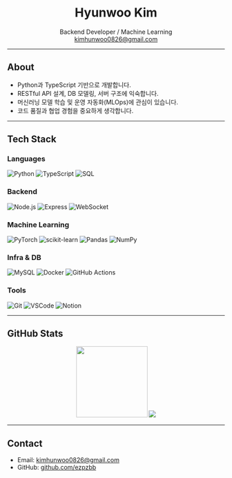 <h1 align="center">Hyunwoo Kim</h1>

<p align="center">
  Backend Developer / Machine Learning<br/>
  <a href="mailto:kimhunwoo0826@gmail.com">kimhunwoo0826@gmail.com</a>
</p>

---

## About

- Python과 TypeScript 기반으로 개발합니다.
- RESTful API 설계, DB 모델링, 서버 구조에 익숙합니다.
- 머신러닝 모델 학습 및 운영 자동화(MLOps)에 관심이 있습니다.
- 코드 품질과 협업 경험을 중요하게 생각합니다.

---

## Tech Stack

### Languages  
![Python](https://img.shields.io/badge/Python-3776AB?style=flat&logo=python&logoColor=white)
![TypeScript](https://img.shields.io/badge/TypeScript-3178C6?style=flat&logo=typescript&logoColor=white)
![SQL](https://img.shields.io/badge/SQL-336791?style=flat&logo=postgresql&logoColor=white)

### Backend  
![Node.js](https://img.shields.io/badge/Node.js-339933?style=flat&logo=node.js&logoColor=white)
![Express](https://img.shields.io/badge/Express-000000?style=flat&logo=express&logoColor=white)
![WebSocket](https://img.shields.io/badge/WebSocket-0099FF?style=flat&logo=websocket&logoColor=white)


### Machine Learning  
![PyTorch](https://img.shields.io/badge/PyTorch-EE4C2C?style=flat&logo=pytorch&logoColor=white)
![scikit-learn](https://img.shields.io/badge/scikit--learn-F7931E?style=flat&logo=scikit-learn&logoColor=white)
![Pandas](https://img.shields.io/badge/Pandas-150458?style=flat&logo=pandas)
![NumPy](https://img.shields.io/badge/NumPy-013243?style=flat&logo=numpy)

### Infra & DB  
![MySQL](https://img.shields.io/badge/MySQL-005C84?style=flat&logo=mysql&logoColor=white)
![Docker](https://img.shields.io/badge/Docker-2496ED?style=flat&logo=docker&logoColor=white)
![GitHub Actions](https://img.shields.io/badge/GitHub%20Actions-2088FF?style=flat&logo=github-actions&logoColor=white)

### Tools  
![Git](https://img.shields.io/badge/Git-F05032?style=flat&logo=git&logoColor=white)
![VSCode](https://img.shields.io/badge/VSCode-007ACC?style=flat&logo=visual-studio-code&logoColor=white)
![Notion](https://img.shields.io/badge/Notion-000000?style=flat&logo=notion&logoColor=white)

---

## GitHub Stats

<p align="center">
  <img src="https://github-readme-stats.vercel.app/api?username=ezpzbb&show_icons=true&theme=default" height="165" />
  <img src="https://github-readme-stats.vercel.app/api/top-langs/?username=ezpzbb&layout=compact&theme=default" />
</p>

---

## Contact

- Email: kimhunwoo0826@gmail.com
- GitHub: [github.com/ezpzbb](https://github.com/ezpzbb)
